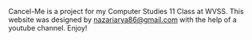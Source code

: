 Cancel-Me is a project for my Computer Studies 11 Class at WVSS.
This website was designed by nazariarya86@gmail.com with the help of a youtube channel.
Enjoy!
